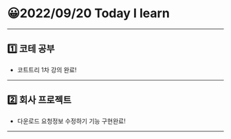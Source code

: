# 😀2022/09/20 Today I learn
-------------------------
## 1️⃣ 코테 공부
  * 코트트리 1차 강의 완료!
------------------------
## 2️⃣ 회사 프로젝트
  * 다운로드 요청정보 수정하기 기능 구현완료!
-------------------------
